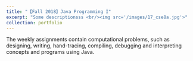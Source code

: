 ```yaml
---
title: "【Fall 2018】Java Programming I"
excerpt: "Some descriptionsss <br/><img src='/images/17_cse8a.jpg'>"
collection: portfolio
---
```


The weekly assignments contain computational problems, such as designing, writing, hand-tracing, compiling, debugging and interpreting concepts and programs using Java.  

